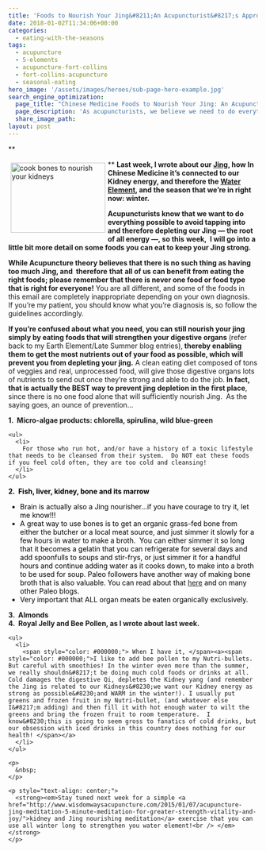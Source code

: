 ```yaml
---
title: 'Foods to Nourish Your Jing&#8211;An Acupuncturist&#8217;s Approach to using Chinese Medicine Nutritional Principles for Staying Healthy'
date: 2018-01-02T11:34:06+00:00
categories:
  - eating-with-the-seasons
tags:
  - acupuncture
  - 5-elements
  - acupuncture-fort-collins
  - fort-collins-acupuncture
  - seasonal-eating
hero_image: '/assets/images/heroes/sub-page-hero-example.jpg'
search_engine_optimization:
  page_title: "Chinese Medicine Foods to Nourish Your Jing: An Acupuncturist's Approach"
  page_description: 'As acupuncturists, we believe we need to do everything possible to avoid tapping into and therefore depleting our Jing -- the root of all energy.'
  share_image_path:
layout: post
---
```

**
  
**  <img src="https://origin.ih.constantcontact.com/fs085/1102844965003/img/97.jpg" alt="cook bones to nourish your kidneys" width="191" height="141" align="left" border="0" hspace="5" vspace="5" />**Last week, I wrote about our [Jing](http://www.wisdomwaysacupuncture.com/2017/12/29/is-your-jing-depleted/), how In Chinese Medicine it&#8217;s connected to our Kidney energy, and therefore the [Water Element](http://www.wisdomwaysacupuncture.com/2018/01/12/the-depths-of-water-will-keep-you-balanced-this-winter/), and the season that we&#8217;re in right now: winter.**

**Acupuncturists know that we want to do everything possible to avoid tapping into and therefore depleting our Jing &#8212; the root of all energy &#8212;, so this** **week,  I will go into a little bit more detail on some foods you can eat to keep your Jing strong.** 

**While Acupuncture theory believes that there is no such thing as having too much Jing, and  therefore** **that** **all of us can benefit from eating the right foods; please remember that there is never one food or food type that is right for everyone!** You are all different, and some of the foods in this email are completely inappropriate depending on your own diagnosis.  If you&#8217;re my patient, you should know what you&#8217;re diagnosis is, so follow the guidelines accordingly.

<div>
  <strong>If you&#8217;re confused about what you need, you can still nourish your jing simply by eating foods that will strengthen your digestive organs </strong>(refer back to my Earth Element/Late Summer blog entries),<strong> thereby enabling them to get the most nutrients out of your food as possible, which will prevent you from depleting your jing.</strong> A clean eating diet composed of tons of veggies and real, unprocessed food, will give those digestive organs lots of nutrients to send out once they&#8217;re strong and able to do the job.<strong> In fact, that is actually the BEST way to prevent jing depletion in the first place</strong>, since there is no one food alone that will sufficiently nourish Jing.  As the saying goes, an ounce of prevention&#8230;
</div>

<div>
</div>

<div>
  <div>
    <p>
      <strong>1.  Micro-algae products: chlorella, spirulina, wild blue-green</strong>
    </p>
    
    <ul>
      <li>
        For those who run hot, and/or have a history of a toxic lifestyle that needs to be cleansed from their system.  Do NOT eat these foods if you feel cold often, they are too cold and cleansing!
      </li>
    </ul>
  </div>
  
  <div>
    <span style="color: #000000;"><strong>2.  Fish, liver, kidney, bone and its marrow </strong></span>
  </div>
  
  <ul>
    <li>
      <span style="color: #000000;">Brain is actually also a Jing nourisher&#8230;if you have courage to try it, let me know!!!</span>
    </li>
    <li>
      <span style="color: #000000;">A great way to use bones is to get an organic grass-fed bone from either the butcher or a local meat source, and just simmer it slowly for a few hours in water to make a broth.  You can either simmer it so long that it becomes a gelatin that you can refrigerate for several days and add spoonfulls to soups and stir-frys, or just simmer it for a handful hours and continue adding water as it cooks down, to make into a broth to be used for soup. Paleo followers have another way of making bone broth that is also valuable. You can read about that <a href="http://stupideasypaleo.com/2014/07/23/bone-broth-101-how-to-make-best-broth/" target="_blank" rel="noopener">here</a> and on many other Paleo blogs.<br /> </span>
    </li>
    <li>
      <span style="color: #000000;">Very important that ALL organ meats be eaten organically exclusively.</span>
    </li>
  </ul>
  
  <div>
    <span style="color: #000000;"><strong><a>3.  Almonds<br /> 4.  Royal Jelly and Bee Pollen, as I wrote about last week.</a></strong> </span></p> 
    
    <ul>
      <li>
        <span style="color: #000000;"> When I have it, </span><a><span style="color: #000000;">I like to add bee pollen to my Nutri-bullets. But careful with smoothies! In the winter even more than the summer, we really shouldn&#8217;t be doing much cold foods or drinks at all. Cold damages the digestive Qi, depletes the Kidney yang (and remember the Jing is related to our Kidneys&#8230;we want our Kidney energy as strong as possible&#8230;and WARM in the winter!). I usually put greens and frozen fruit in my Nutri-bullet, (and whatever else I&#8217;m adding) and then fill it with hot enough water to wilt the greens and bring the frozen fruit to room temperature.  I know&#8230;this is going to seem gross to fanatics of cold drinks, but our obsession with iced drinks in this country does nothing for our health! </span></a>
      </li>
    </ul>
    
    <p>
      &nbsp;
    </p>
    
    <p style="text-align: center;">
      <strong><em>Stay tuned next week for a simple <a href="http://www.wisdomwaysacupuncture.com/2015/01/07/acupuncture-jing-meditation-5-minute-meditation-for-greater-strength-vitality-and-joy/">kidney and Jing nourishing meditation</a> exercise that you can use all winter long to strengthen you water element!<br /> </em></strong>
    </p>
  </div>
</div>